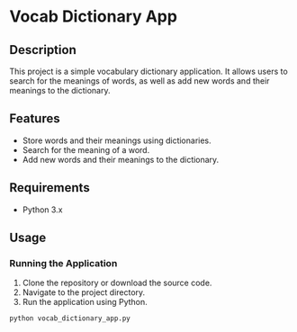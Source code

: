 # **Vocab Dictionary App**

## Description
This project is a simple vocabulary dictionary application. It allows users to search for the meanings of words, as well as add new words and their meanings to the dictionary.

## Features
- Store words and their meanings using dictionaries.
- Search for the meaning of a word.
- Add new words and their meanings to the dictionary.

## Requirements
- Python 3.x

## Usage

### Running the Application
1. Clone the repository or download the source code.
2. Navigate to the project directory.
3. Run the application using Python.

```sh
python vocab_dictionary_app.py
